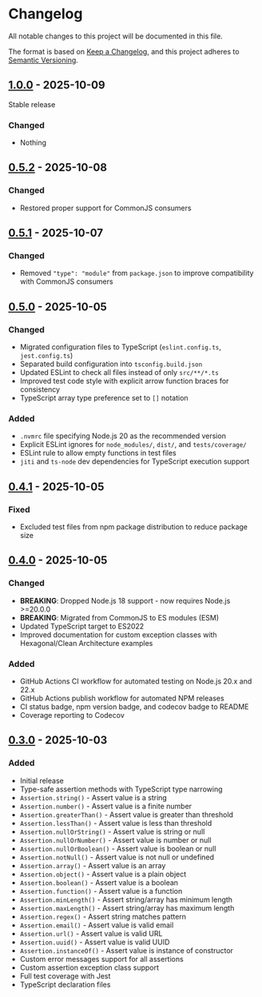 # Changelog

All notable changes to this project will be documented in this file.

The format is based on [Keep a Changelog](https://keepachangelog.com/en/1.0.0/),
and this project adheres to [Semantic Versioning](https://semver.org/spec/v2.0.0.html).

## [1.0.0] - 2025-10-09

Stable release

### Changed

- Nothing

## [0.5.2] - 2025-10-08

### Changed

- Restored proper support for CommonJS consumers

## [0.5.1] - 2025-10-07

### Changed

- Removed `"type": "module"` from `package.json` to improve compatibility with
  CommonJS consumers

## [0.5.0] - 2025-10-05

### Changed

- Migrated configuration files to TypeScript (`eslint.config.ts`, `jest.config.ts`)
- Separated build configuration into `tsconfig.build.json`
- Updated ESLint to check all files instead of only `src/**/*.ts`
- Improved test code style with explicit arrow function braces for consistency
- TypeScript array type preference set to `[]` notation

### Added

- `.nvmrc` file specifying Node.js 20 as the recommended version
- Explicit ESLint ignores for `node_modules/`, `dist/`, and `tests/coverage/`
- ESLint rule to allow empty functions in test files
- `jiti` and `ts-node` dev dependencies for TypeScript execution support

## [0.4.1] - 2025-10-05

### Fixed

- Excluded test files from npm package distribution to reduce package size

## [0.4.0] - 2025-10-05

### Changed

- **BREAKING**: Dropped Node.js 18 support - now requires Node.js >=20.0.0
- **BREAKING**: Migrated from CommonJS to ES modules (ESM)
- Updated TypeScript target to ES2022
- Improved documentation for custom exception classes with Hexagonal/Clean Architecture examples

### Added

- GitHub Actions CI workflow for automated testing on Node.js 20.x and 22.x
- GitHub Actions publish workflow for automated NPM releases
- CI status badge, npm version badge, and codecov badge to README
- Coverage reporting to Codecov

## [0.3.0] - 2025-10-03

### Added

- Initial release
- Type-safe assertion methods with TypeScript type narrowing
- `Assertion.string()` - Assert value is a string
- `Assertion.number()` - Assert value is a finite number
- `Assertion.greaterThan()` - Assert value is greater than threshold
- `Assertion.lessThan()` - Assert value is less than threshold
- `Assertion.nullOrString()` - Assert value is string or null
- `Assertion.nullOrNumber()` - Assert value is number or null
- `Assertion.nullOrBoolean()` - Assert value is boolean or null
- `Assertion.notNull()` - Assert value is not null or undefined
- `Assertion.array()` - Assert value is an array
- `Assertion.object()` - Assert value is a plain object
- `Assertion.boolean()` - Assert value is a boolean
- `Assertion.function()` - Assert value is a function
- `Assertion.minLength()` - Assert string/array has minimum length
- `Assertion.maxLength()` - Assert string/array has maximum length
- `Assertion.regex()` - Assert string matches pattern
- `Assertion.email()` - Assert value is valid email
- `Assertion.url()` - Assert value is valid URL
- `Assertion.uuid()` - Assert value is valid UUID
- `Assertion.instanceOf()` - Assert value is instance of constructor
- Custom error messages support for all assertions
- Custom assertion exception class support
- Full test coverage with Jest
- TypeScript declaration files

[1.0.0]: https://github.com/frantisekstanko/assertion/compare/v0.5.2...v1.0.0
[0.5.2]: https://github.com/frantisekstanko/assertion/compare/v0.5.1...v0.5.2
[0.5.1]: https://github.com/frantisekstanko/assertion/compare/v0.5.0...v0.5.1
[0.5.0]: https://github.com/frantisekstanko/assertion/compare/v0.4.1...v0.5.0
[0.4.1]: https://github.com/frantisekstanko/assertion/compare/v0.4.0...v0.4.1
[0.4.0]: https://github.com/frantisekstanko/assertion/compare/v0.3.0...v0.4.0
[0.3.0]: https://github.com/frantisekstanko/assertion/releases/tag/v0.3.0
